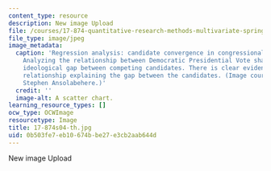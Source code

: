 ```yaml
---
content_type: resource
description: New image Upload
file: /courses/17-874-quantitative-research-methods-multivariate-spring-2004/0b503fe7eb10674bbe27e3cb2aab644d_17-874s04-th.jpg
file_type: image/jpeg
image_metadata:
  caption: 'Regression analysis: candidate convergence in congressional elections.
    Analyzing the relationship between Democratic Presidential Vote share and the
    ideological gap between competing candidates. There is clear evidence of a non-linear
    relationship explaining the gap between the candidates. (Image courtesy of Prof.
    Stephen Ansolabehere.)'
  credit: ''
  image-alt: A scatter chart.
learning_resource_types: []
ocw_type: OCWImage
resourcetype: Image
title: 17-874s04-th.jpg
uid: 0b503fe7-eb10-674b-be27-e3cb2aab644d
---
```

New image Upload

